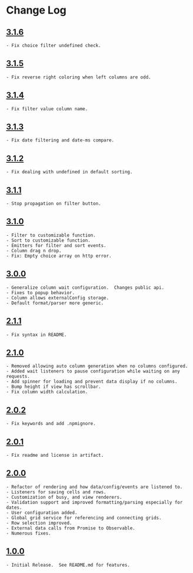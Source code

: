 # Change Log

## [3.1.6](https://github.com/HuntsmanCancerInstitute-RISR/hci-ng-grid/tree/v3.1.6)
    - Fix choice filter undefined check.

## [3.1.5](https://github.com/HuntsmanCancerInstitute-RISR/hci-ng-grid/tree/v3.1.5)
    - Fix reverse right coloring when left columns are odd.

## [3.1.4](https://github.com/HuntsmanCancerInstitute-RISR/hci-ng-grid/tree/v3.1.4)
    - Fix filter value column name.

## [3.1.3](https://github.com/HuntsmanCancerInstitute-RISR/hci-ng-grid/tree/v3.1.3)
    - Fix date filtering and date-ms compare.

## [3.1.2](https://github.com/HuntsmanCancerInstitute-RISR/hci-ng-grid/tree/v3.1.2)
    - Fix dealing with undefined in default sorting.

## [3.1.1](https://github.com/HuntsmanCancerInstitute-RISR/hci-ng-grid/tree/v3.1.1)
    - Stop propagation on filter button.

## [3.1.0](https://github.com/HuntsmanCancerInstitute-RISR/hci-ng-grid/tree/v3.1.0)
    - Filter to customizable function.
    - Sort to customizable function.
    - Emitters for filter and sort events.
    - Column drag n drop.
    - Fix: Empty choice array on http error.

## [3.0.0](https://github.com/HuntsmanCancerInstitute-RISR/hci-ng-grid/tree/v3.0.0)
    - Generalize column wait configuration.  Changes public api.
    - Fixes to popup behavior.
    - Column allows externalConfig storage.
    - Default format/parser more generic.

## [2.1.1](https://github.com/HuntsmanCancerInstitute-RISR/hci-ng-grid/tree/v2.1.1)
    - Fix syntax in README.

## [2.1.0](https://github.com/HuntsmanCancerInstitute-RISR/hci-ng-grid/tree/v2.1.0)
    - Removed allowing auto column generation when no columns configured.
    - Added wait listeners to pause configuration while waiting on any requests.
    - Add spinner for loading and prevent data display if no columns.
    - Bump height if view has scrollbar.
    - Fix column width calculation.

## [2.0.2](https://github.com/HuntsmanCancerInstitute-RISR/hci-ng-grid/tree/v2.0.2)
    - Fix keywords and add .npmignore.

## [2.0.1](https://github.com/HuntsmanCancerInstitute-RISR/hci-ng-grid/tree/v2.0.1)
    - Fix readme and license in artifact.

## [2.0.0](https://github.com/HuntsmanCancerInstitute-RISR/hci-ng-grid/tree/v2.0.0)
    - Refactor of rendering and how data/config/events are listened to.
    - Listeners for saving cells and rows.
    - Customization of busy, and view renderers.
    - Validation support and improved formatting/parsing especially for dates.
    - User configuration added.
    - Global grid service for referencing and connecting grids.
    - Row selection improved.
    - External data calls from Promise to Observable.
    - Numerous fixes.

## [1.0.0](https://github.com/HuntsmanCancerInstitute-RISR/hci-ng-grid/tree/v1.0.0)
    - Initial Release.  See README.md for features.
